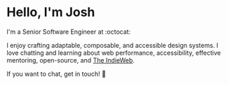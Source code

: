 # Hello, I'm Josh 

I'm a Senior Software Engineer at :octocat:

I enjoy crafting adaptable, composable, and accessible design systems. I love chatting and learning about web performance, accessibility, effective mentoring, open-source, and [The IndieWeb](https://indieweb.org/).

If you want to chat, get in touch! 💖


